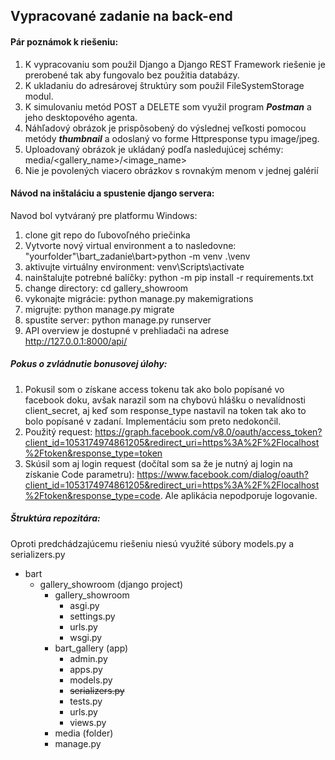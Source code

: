 ## Vypracované zadanie na back-end
#### Pár poznámok k riešeniu:
  1. K vypracovaniu som použil Django a Django REST Framework riešenie je prerobené tak aby fungovalo bez použitia databázy.
  2. K ukladaniu do adresárovej štruktúry som použil FileSystemStorage modul.
  3. K simulovaniu metód POST a DELETE som využil program ***Postman*** a jeho desktopového agenta.   
  4. Náhľadový obrázok je prispôsobený do výslednej veľkosti pomocou metódy ***thumbnail*** a odoslaný vo forme Httpresponse typu          image/jpeg.
  5. Uploadovaný obrázok je ukládaný podľa nasledujúcej schémy: media/<gallery_name>/<image_name>
  6. Nie je povolených viacero obrázkov s rovnakým menom v jednej galérií
  
    
#### Návod na inštaláciu a spustenie django servera:
Navod bol vytváraný pre platformu Windows:

  1. clone git repo do ľubovoľného priečinka
  2. Vytvorte nový virtual environment a to nasledovne: "yourfolder"\bart_zadanie\bart>python -m venv .\venv
  3. aktivujte virtuálny environment: venv\Scripts\activate
  3. nainštalujte potrebné balíčky: python -m pip install -r requirements.txt 
  4. change directory: cd gallery_showroom
  5. vykonajte migrácie: python manage.py makemigrations
  6. migrujte: python manage.py migrate
  7. spustite server: python manage.py runserver
  8. API overview je dostupné v prehliadači na adrese http://127.0.0.1:8000/api/
  
  
##### Pokus o zvládnutie bonusovej úlohy:
  1. Pokusil som o získane access tokenu tak ako bolo popísané vo facebook doku, avšak narazil som na chybovú hlášku o nevalídnosti        client_secret, aj keď som response_type nastavil na token tak ako to bolo popísané v zadaní. Implementáciu som preto nedokončil.
  2. Použitý request: https://graph.facebook.com/v8.0/oauth/access_token?client_id=1053174974861205&redirect_uri=https%3A%2F%2Flocalhost%2Ftoken&response_type=token
  3. Skúsil som aj login request (dočítal som sa že je nutný aj login na získanie Code parametru): https://www.facebook.com/dialog/oauth?client_id=1053174974861205&redirect_uri=https%3A%2F%2Flocalhost%2Ftoken&response_type=code. Ale aplikácia nepodporuje logovanie. 

##### Štruktúra repozitára:
Oproti predchádzajúcemu riešeniu niesú využité súbory models.py a serializers.py
  - bart
    - gallery_showroom (django project)
      - gallery_showroom 
        - asgi.py
        - settings.py
        - urls.py
        - wsgi.py
      - bart_gallery (app)
        - admin.py
        - apps.py
        - models.py
        - ~~serializers.py~~
        - tests.py
        - urls.py
        - views.py
      - media (folder)
      - manage.py
